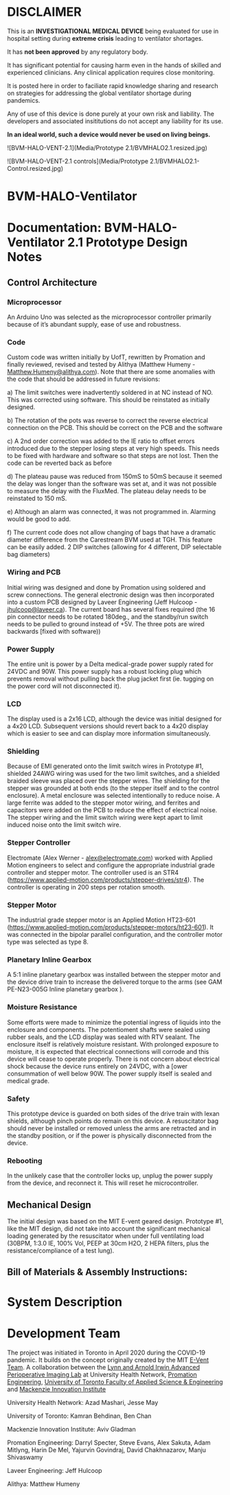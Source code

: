 # DISCLAIMER
This is an **INVESTIGATIONAL MEDICAL DEVICE** being evaluated for use
in hospital setting during **extreme crisis** leading to ventilator
shortages.

It has **not been approved** by any regulatory body.

It has significant potential for causing harm  even in the hands of
skilled and experienced clinicians. Any clinical application requires close
monitoring.

It is posted here in order to faciliate rapid knowledge sharing and research
on strategies for addressing the global ventilator shortage during pandemics.

Any of use of this device is done purely at your own risk and liability. The
developers and associated insititutions do not accept any liability for its use.

**In an ideal world, such a device would never be used on living beings.**

![BVM-HALO-VENT-2.1](Media/Prototype 2.1/BVMHALO2.1.resized.jpg)

![BVM-HALO-VENT-2.1 controls](Media/Prototype 2.1/BVMHALO2.1-Control.resized.jpg)


# BVM-HALO-Ventilator

# Documentation: BVM-HALO-Ventilator 2.1 Prototype Design Notes

## Control Architecture

### Microprocessor
An Arduino Uno was selected as the microprocessor controller primarily because of it’s abundant supply, ease of use and robustness. 

### Code
Custom code was written initially by UofT, rewritten by Promation and finally reviewed, revised and tested by Alithya (Matthew Humeny  - Matthew.Humeny@alithya.com). Note that there are some anomalies with the code that should be addressed in future revisions:

a) The limit switches were inadvertently soldered in at NC instead of NO. This was corrected using software. This should be reinstated as initially designed.

b) The rotation of the pots was reverse to correct the reverse electrical connection on the PCB. This should be correct on the PCB and the software

c) A 2nd order correction was added to the IE ratio to offset errors introduced due to the stepper losing steps at very high speeds. This needs to be fixed with hardware and software so that steps are not lost. Then the code can be reverted back as before

d) The plateau pause was reduced from 150mS to 50mS because it seemed the delay was longer than the software was set at, and it was not possible to measure the delay with the FluxMed. The plateau delay needs to be reinstated to 150 mS.

e) Although an alarm was connected, it was not programmed in. Alarming would be good to add.

f) The current code does not allow changing of bags that have a dramatic diameter difference from the Carestream BVM used at TGH. This feature can be easily added. 2 DIP switches (allowing for 4 different, DIP selectable bag diameters)

### Wiring and PCB
Initial wiring was designed and done by Promation using soldered and screw connections. The general electronic design was then incorporated into a custom PCB designed by Laveer Engineering (Jeff Hulcoop -  jhulcoop@laveer.ca). The current board has several fixes required (the 16 pin connector needs to be rotated 180deg., and the standby/run switch needs to be pulled to ground instead of +5V. The three pots are wired backwards [fixed with software))

### Power Supply
The entire unit is power by a Delta medical-grade power supply rated for 24VDC and 90W. This power supply has a robust locking plug which prevents removal without pulling back the plug jacket first (ie. tugging on the power cord will not disconnected it).

### LCD
The display used is a 2x16 LCD, although the device was initial designed for a 4x20 LCD. Subsequent versions should revert back to a 4x20 display which is easier to see and can display more information simultaneously.

### Shielding
Because of EMI generated onto the limit switch wires in Prototype #1, shielded 24AWG wiring was used for the two limit switches, and a shielded braided sleeve was placed over the stepper wires. The shielding for the stepper was grounded at both ends (to the stepper itself and to the control enclosure). A metal enclosure was selected intentionally to reduce noise. A large ferrite was added to the stepper motor wiring, and ferrites and capacitors were added on the PCB to reduce the effect of electrical noise. The stepper wiring and the limit switch wiring were kept apart to limit induced noise onto the limit switch wire.

### Stepper Controller
Electromate (Alex Werner - alex@electromate.com) worked with Applied Motion engineers to select and configure the appropriate industrial grade controller and stepper motor. The controller used is an STR4  (https://www.applied-motion.com/products/stepper-drives/str4). The controller is operating in 200 steps per rotation smooth.

### Stepper Motor
The industrial grade stepper motor is an Applied Motion HT23-601 (https://www.applied-motion.com/products/stepper-motors/ht23-601). It was connected in the bipolar parallel configuration, and the controller motor type was selected as type 8.

### Planetary Inline Gearbox
A 5:1 inline planetary gearbox was installed between the stepper motor and the device drive train to increase the delivered torque to the arms (see GAM PE-N23-005G Inline planetary gearbox ).

### Moisture Resistance
Some efforts were made to minimize the potential ingress of liquids into the enclosure and components. The potentioment shafts were sealed using rubber seals, and the LCD display was sealed with RTV sealant. The enclosure itself is relatively moisture resistant. With prolonged exposure to moisture, it is expected that electrical connections will corrode and this device will cease to operate properly. There is not concern about electrical shock because the device runs entirely on 24VDC, with a [ower consummation of well below 90W. The power supply itself is sealed and medical grade.

### Safety
This prototype device is guarded on both sides of the drive train with lexan shields, although pinch points do remain on this device. A resuscitator bag should never be installed or removed unless the arms are retracted and in the standby position, or if the power is physically disconnected from the device.

### Rebooting
In the unlikely case that the controller locks up, unplug the power supply from the device, and reconnect it. This will reset he microcontroller.

## Mechanical Design
The initial design was based on the MIT E-vent geared design. Prototype #1, like the MIT design, did not take into account the significant mechanical loading generated by the resuscitator when under full ventilating load (30BPM, 1:3.0 IE, 100% Vol, PEEP at 30cm H2O, 2 HEPA filters, plus the resistance/compliance of a test lung).
## Bill of Materials & Assembly Instructions:

# System Description

# Development Team
The project was initiated in Toronto in April 2020 during the COVID-19 pandemic. It builds on the concept originally created by the MIT <a href="https://e-vent.mit.edu" rel="nofollow" target="_blank">E-Vent Team</a>. A collaboration between the 
<a href="https://apil.ca" rel="nofollow" target="_blank">Lynn and Arnold Irwin Advanced Perioperative Imaging Lab</a> at University Health Network,
<a href="https://www.promation.com" rel="nofollow" target="_blank">Promation Engineering</a>, 
<a href="https://www.engineering.utoronto.ca" rel="nofollow" target="_blank">University of Toronto Faculty of Applied Science & Engineering</a> and 
<a href="https://mi2health.com" rel="nofollow" target="_blank">Mackenzie Innovation Institute</a>

University Health Network: Azad Mashari, Jesse May

University of Toronto: Kamran Behdinan, Ben Chan

Mackenzie Innovation Institute: Aviv Gladman

Promation Engineering: Darryl Specter, Steve Evans, Alex Sakuta, Adam Mitlyng, Harin De Mel, Yajurvin Govindraj, David Chakhnazarov, Manju Shivaswamy 

Laveer Engineering: Jeff Hulcoop 

Alithya: Matthew Humeny


